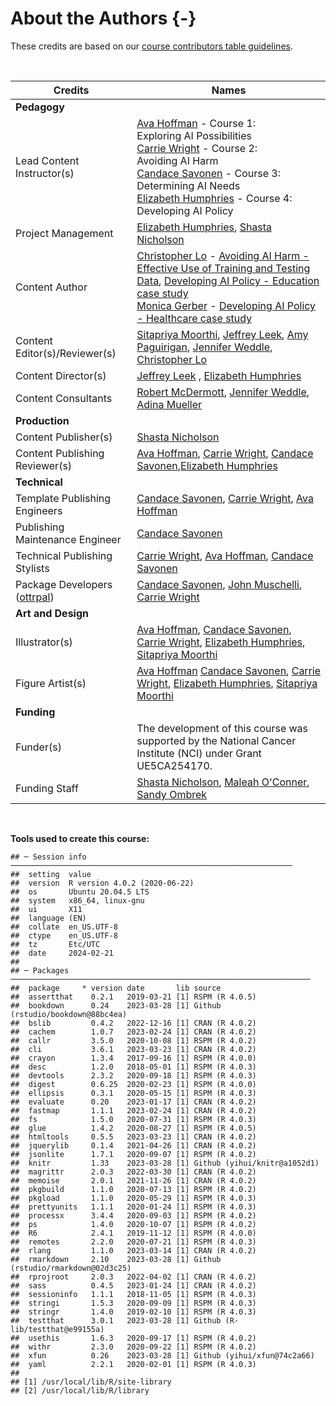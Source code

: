 
# About the Authors {-}

These credits are based on our [course contributors table guidelines](https://www.ottrproject.org/more_features.html#giving-credits-to-contributors).

&nbsp;
&nbsp;

|Credits|Names|
|-------|-----|
|**Pedagogy**||
|Lead Content Instructor(s)|[Ava Hoffman] - Course 1: <br> Exploring AI Possibilities <br> [Carrie Wright] - Course 2: <br> Avoiding AI Harm <br> [Candace Savonen] - Course 3: <br> Determining AI Needs <br> [Elizabeth Humphries] - Course 4:<br>  Developing AI Policy <br>|
|Project Management| [Elizabeth Humphries], [Shasta Nicholson]|
|Content Author| [Christopher Lo] - [Avoiding AI Harm - Effective Use of Training and Testing Data](https://hutchdatascience.org/AI_for_Decision_Makers/effective-use-of-training-and-testing-data.html), [Developing AI Policy - Education case study](https://hutchdatascience.org/AI_for_Decision_Makers/ai-acts-orders-and-regulations.html#education) <br> [Monica Gerber] - [Developing AI Policy - Healthcare case study](https://hutchdatascience.org/AI_for_Decision_Makers/ai-acts-orders-and-regulations.html#healthcare) |
|Content Editor(s)/Reviewer(s) | [Sitapriya Moorthi], [Jeffrey Leek], [Amy Paguirigan], [Jennifer Weddle], [Christopher Lo]|
|Content Director(s) |[Jeffrey Leek] , [Elizabeth Humphries] |
|Content Consultants | [Robert McDermott], [Jennifer Weddle], [Adina Mueller]|
|**Production**||
|Content Publisher(s)| [Shasta Nicholson]|
|Content Publishing Reviewer(s)| [Ava Hoffman], [Carrie Wright], [Candace Savonen],[Elizabeth Humphries] |
|**Technical**||
|Template Publishing Engineers|[Candace Savonen], [Carrie Wright], [Ava Hoffman]|
|Publishing Maintenance Engineer|[Candace Savonen]|
|Technical Publishing Stylists|[Carrie Wright], [Ava Hoffman], [Candace Savonen]|
|Package Developers ([ottrpal]) | [Candace Savonen], [John Muschelli], [Carrie Wright]|
|**Art and Design**||
|Illustrator(s)| [Ava Hoffman], [Candace Savonen], [Carrie Wright], [Elizabeth Humphries], [Sitapriya Moorthi]|
|Figure Artist(s)|[Ava Hoffman] [Candace Savonen], [Carrie Wright], [Elizabeth Humphries], [Sitapriya Moorthi]|
|**Funding**||
|Funder(s)| The development of this course was supported by the National Cancer Institute (NCI) under Grant UE5CA254170.|
|Funding Staff| [Shasta Nicholson], [Maleah O'Conner], [Sandy Ombrek]|

&nbsp;

**Tools used to create this course:**


```
## ─ Session info ───────────────────────────────────────────────────────────────
##  setting  value                       
##  version  R version 4.0.2 (2020-06-22)
##  os       Ubuntu 20.04.5 LTS          
##  system   x86_64, linux-gnu           
##  ui       X11                         
##  language (EN)                        
##  collate  en_US.UTF-8                 
##  ctype    en_US.UTF-8                 
##  tz       Etc/UTC                     
##  date     2024-02-21                  
## 
## ─ Packages ───────────────────────────────────────────────────────────────────
##  package     * version date       lib source                            
##  assertthat    0.2.1   2019-03-21 [1] RSPM (R 4.0.5)                    
##  bookdown      0.24    2023-03-28 [1] Github (rstudio/bookdown@88bc4ea) 
##  bslib         0.4.2   2022-12-16 [1] CRAN (R 4.0.2)                    
##  cachem        1.0.7   2023-02-24 [1] CRAN (R 4.0.2)                    
##  callr         3.5.0   2020-10-08 [1] RSPM (R 4.0.2)                    
##  cli           3.6.1   2023-03-23 [1] CRAN (R 4.0.2)                    
##  crayon        1.3.4   2017-09-16 [1] RSPM (R 4.0.0)                    
##  desc          1.2.0   2018-05-01 [1] RSPM (R 4.0.3)                    
##  devtools      2.3.2   2020-09-18 [1] RSPM (R 4.0.3)                    
##  digest        0.6.25  2020-02-23 [1] RSPM (R 4.0.0)                    
##  ellipsis      0.3.1   2020-05-15 [1] RSPM (R 4.0.3)                    
##  evaluate      0.20    2023-01-17 [1] CRAN (R 4.0.2)                    
##  fastmap       1.1.1   2023-02-24 [1] CRAN (R 4.0.2)                    
##  fs            1.5.0   2020-07-31 [1] RSPM (R 4.0.3)                    
##  glue          1.4.2   2020-08-27 [1] RSPM (R 4.0.5)                    
##  htmltools     0.5.5   2023-03-23 [1] CRAN (R 4.0.2)                    
##  jquerylib     0.1.4   2021-04-26 [1] CRAN (R 4.0.2)                    
##  jsonlite      1.7.1   2020-09-07 [1] RSPM (R 4.0.2)                    
##  knitr         1.33    2023-03-28 [1] Github (yihui/knitr@a1052d1)      
##  magrittr      2.0.3   2022-03-30 [1] CRAN (R 4.0.2)                    
##  memoise       2.0.1   2021-11-26 [1] CRAN (R 4.0.2)                    
##  pkgbuild      1.1.0   2020-07-13 [1] RSPM (R 4.0.2)                    
##  pkgload       1.1.0   2020-05-29 [1] RSPM (R 4.0.3)                    
##  prettyunits   1.1.1   2020-01-24 [1] RSPM (R 4.0.3)                    
##  processx      3.4.4   2020-09-03 [1] RSPM (R 4.0.2)                    
##  ps            1.4.0   2020-10-07 [1] RSPM (R 4.0.2)                    
##  R6            2.4.1   2019-11-12 [1] RSPM (R 4.0.0)                    
##  remotes       2.2.0   2020-07-21 [1] RSPM (R 4.0.3)                    
##  rlang         1.1.0   2023-03-14 [1] CRAN (R 4.0.2)                    
##  rmarkdown     2.10    2023-03-28 [1] Github (rstudio/rmarkdown@02d3c25)
##  rprojroot     2.0.3   2022-04-02 [1] CRAN (R 4.0.2)                    
##  sass          0.4.5   2023-01-24 [1] CRAN (R 4.0.2)                    
##  sessioninfo   1.1.1   2018-11-05 [1] RSPM (R 4.0.3)                    
##  stringi       1.5.3   2020-09-09 [1] RSPM (R 4.0.3)                    
##  stringr       1.4.0   2019-02-10 [1] RSPM (R 4.0.3)                    
##  testthat      3.0.1   2023-03-28 [1] Github (R-lib/testthat@e99155a)   
##  usethis       1.6.3   2020-09-17 [1] RSPM (R 4.0.2)                    
##  withr         2.3.0   2020-09-22 [1] RSPM (R 4.0.2)                    
##  xfun          0.26    2023-03-28 [1] Github (yihui/xfun@74c2a66)       
##  yaml          2.2.1   2020-02-01 [1] RSPM (R 4.0.3)                    
## 
## [1] /usr/local/lib/R/site-library
## [2] /usr/local/lib/R/library
```

<!-- Author information -->

[John Muschelli]: https://johnmuschelli.com/
[Candace Savonen]: https://www.cansavvy.com/
[Carrie Wright]: https://carriewright11.github.io/
[Ava Hoffman]: https://www.avahoffman.com/
[Jeffrey Leek]: https://jtleek.com/
[Christopher Lo]: https://www.linkedin.com/in/christopher-lo-23316221b
[Shasta Nicholson]: https://www.linkedin.com/in/shastanicholson
[Sandy Ombrek]: https://www.linkedin.com/in/sandy-ormbrek-1410b113
[Elizabeth Humphries]: https://www.linkedin.com/in/elizabeth-humphries-61202a103/
[Christopher Lo]: https://www.linkedin.com/in/christopher-lo-23316221b/
[Sitapriya Moorthi]: https://www.linkedin.com/in/sitapriyamoorthi/
[Jennifer Weddle]: https://hutchdatascience.org/ourteam/
[Robert McDermott]: https://www.linkedin.com/in/robert-mcdermott-a77b9011/
[Adina Mueller]: https://www.linkedin.com/in/adina-mueller-575aaa/
[Maleah O'Conner]: https://hutchdatascience.org/ourteam/
[Monica Gerber]: https://www.monicagerber.com/
[Amy Paguirigan]: https://amypag.com/

<!-- Links -->

[ottrpal]: https://github.com/jhudsl/ottrpal
[Fred Hutchinson Cancer Center]:https://www.fredhutch.org/

<!-- Fill out this table using these instructions: https://github.com/jhudsl/OTTR_Template/wiki/How-to-give-credits

For JHU courses, You will need to add Ira as a credit:

|Content Publisher|[Ira Gooding]|
...
[Ira Gooding]: https://publichealth.jhu.edu/faculty/4130/ira-gooding
-->
